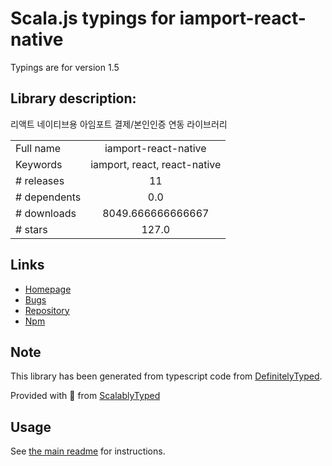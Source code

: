 
# Scala.js typings for iamport-react-native

Typings are for version 1.5

## Library description:
리액트 네이티브용 아임포트 결제/본인인증 연동 라이브러리

|                    |                 |
| ------------------ | :-------------: |
| Full name          | iamport-react-native |
| Keywords           | iamport, react, react-native |
| # releases         | 11 |
| # dependents       | 0.0 |
| # downloads        | 8049.666666666667 |
| # stars            | 127.0 |

## Links
- [Homepage](https://github.com/iamport/iamport-react-native#readme)
- [Bugs](https://github.com/iamport/iamport-react-native/issues)
- [Repository](https://github.com/iamport/iamport-react-native)
- [Npm](https://www.npmjs.com/package/iamport-react-native)
    


## Note
This library has been generated from typescript code from [DefinitelyTyped](https://definitelytyped.org).

Provided with :purple_heart: from [ScalablyTyped](https://github.com/oyvindberg/ScalablyTyped)

## Usage
See [the main readme](../../readme.md) for instructions.



